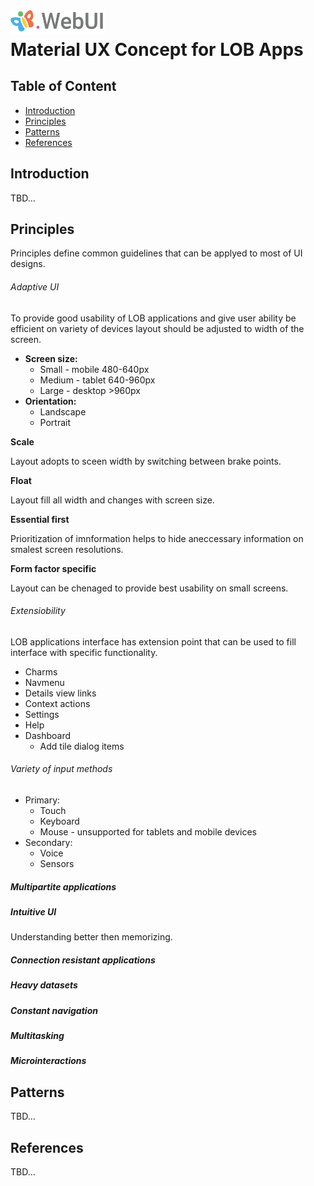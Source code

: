 # <img src="https://github.com/pip-webui/pip-webui-ux/blob/master/assets/Logo.png" alt="Pip.WebUI Logo" style="max-width:30%"> <br/> Material UX Concept for LOB Apps

## Table of Content

- [Introduction](#intro)
- [Principles](#principles)
- [Patterns](#patterns)
- [References](#references)

## <a name="intro"></a> Introduction

TBD...

## <a name="principles"></a> Principles
Principles define common guidelines that can be applyed to most of UI designs.

###### Adaptive UI
To provide good usability of LOB applications and give user ability be efficient on variety of devices layout should be adjusted to width of the screen. 

- **Screen size:**
    * Small -   mobile  480-640px
    * Medium -  tablet  640-960px
    * Large -   desktop >960px
- **Orientation:**
    * Landscape
    * Portrait

**Scale**

Layout adopts to sceen width by switching between brake points.

**Float**

Layout fill all width and changes with screen size.

**Essential first**

Prioritization of imnformation helps to hide aneccessary information on smalest screen resolutions.

**Form factor specific**

Layout can be chenaged to provide best usability on small screens.

###### Extensiobility
LOB applications interface has extension point that can be used to fill interface with specific functionality. 

- Charms
- Navmenu
- Details view links
- Context actions
- Settings
- Help
- Dashboard
    * Add tile dialog items

###### Variety of input methods
- Primary:
    * Touch
    * Keyboard
    * Mouse - unsupported for tablets and mobile devices
- Secondary:
    * Voice
    * Sensors

##### Multipartite applications

##### Intuitive UI
Understanding better then memorizing.

##### Connection resistant applications

##### Heavy datasets

##### Constant navigation

##### Multitasking

##### Microinteractions


## <a name="patterns"></a> Patterns

TBD...

## <a name="references"></a> References

TBD...
